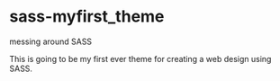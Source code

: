 # sass-myfirst_theme
messing around SASS

This is going to be my first ever theme for creating a web design using SASS.
